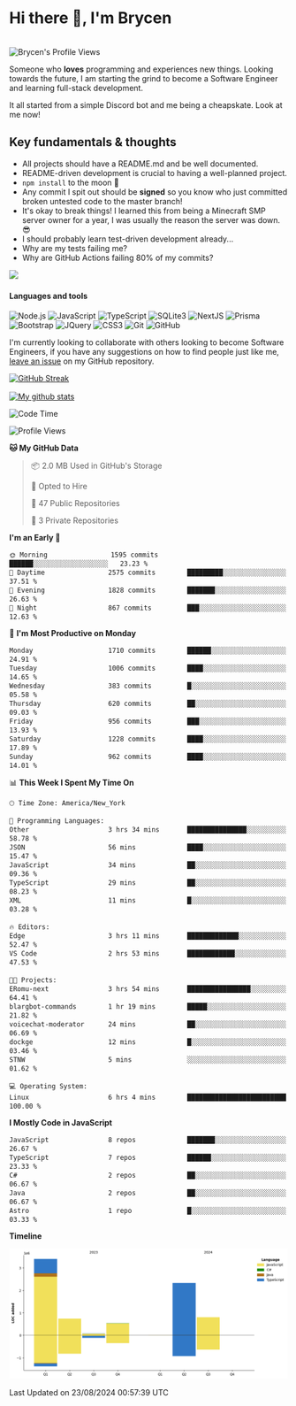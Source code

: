 # Hi there 👋, I'm Brycen

<br>
<img src="https://komarev.com/ghpvc/?username=BrycensRanch" alt="Brycen's Profile Views" />

Someone who **loves** programming and experiences new things. Looking towards the future, I am starting the grind to become a Software Engineer and learning full-stack development.

It all started from a simple Discord bot and me being a cheapskate. Look at me now!

## Key fundamentals & thoughts

- All projects should have a README.md and be well documented.
- README-driven development is crucial to having a well-planned project.
- `npm install` to the moon 🚀
- Any commit I spit out should be **signed** so you know who just committed broken untested code to the master branch!
- It's okay to break things! I learned this from being a Minecraft SMP server owner for a year, I was usually the reason the server was down. 😎
- I should probably learn test-driven development already...
- Why are my tests failing me?
- Why are GitHub Actions failing 80% of my commits? 

<img src="https://res.cloudinary.com/practicaldev/image/fetch/s--OoBLh7-Q--/c_limit%2Cf_auto%2Cfl_progressive%2Cq_auto%2Cw_880/https://cdn-images-1.medium.com/max/1614/1%2A8BlqJ8lNVZzuRjAg1mZ50w.png" height="400"/>

<h4>Languages and tools</h4>
<p>
  <img src="https://img.shields.io/badge/node.js%20-%2343853D.svg?&style=for-the-badge&logo=node.js&logoColor=white" alt="Node.js" />
  <img src="https://img.shields.io/badge/javascript%20-%23323330.svg?&style=for-the-badge&logo=javascript&logoColor=%23F7DF1E" alt="JavaScript" />
  <img src="https://img.shields.io/badge/typescript%20-%23323330.svg?&style=for-the-badge&logo=typescript&logoColor=#3467eb" alt="TypeScript" />
  <img src="https://img.shields.io/badge/sqlite3%20-%23323330.svg?&style=for-the-badge&logo=sqlite&logoColor=#3467eb" alt="SQLite3" />
  <img src="https://img.shields.io/badge/Next.JS%20-%23323330.svg?&style=for-the-badge&logo=next.js&logoColor=#3467eb" alt="NextJS" />
  <img src="https://img.shields.io/badge/Prisma%20-%23323330.svg?&style=for-the-badge&logo=prisma&logoColor=#3467eb" alt="Prisma" />
  <img src="https://img.shields.io/badge/bootstrap%20-%23323330.svg?&style=for-the-badge&logo=bootstrap" alt="Bootstrap" />
  <img src="https://img.shields.io/badge/jquery%20-%23323330.svg?&style=for-the-badge&logo=jquery" alt="JQuery" />
  <img src="https://img.shields.io/badge/css3%20-%23323330.svg?&style=for-the-badge&logo=css3" alt="CSS3" />
  <img src="https://img.shields.io/badge/git%20-%23323330.svg?&style=for-the-badge&logo=git" alt="Git" />
  <img src="https://img.shields.io/badge/github%20-%23323330.svg?&style=for-the-badge&logo=github" alt="GitHub" />
</p>

 I'm currently looking to collaborate with others looking to become Software Engineers, if you have any suggestions on how to find people just like me, [leave an issue](https://github.com/BrycensRanch/BrycensRanch/issues/new) on my GitHub repository.
 
 <p><a href="https://git.io/streak-stats"><img src="https://streak-stats.demolab.com?user=BrycensRanch&amp;theme=dark&amp;hide_border=true&amp;fire=EB5454&amp;ring=0CEB19" alt="GitHub Streak"></a></p>

<a href="https://github.com/anuraghazra/github-readme-stats">
  <img align="center" src="https://github-readme-stats.anuraghazra1.vercel.app/api?username=BrycensRanch&show_icons=true&line_height=27&include_all_commits=true" alt="My github stats" />
</a>

<!--START_SECTION:waka-->
![Code Time](http://img.shields.io/badge/Code%20Time-817%20hrs%2010%20mins-blue)

![Profile Views](http://img.shields.io/badge/Profile%20Views-0-blue)

**🐱 My GitHub Data** 

> 📦 2.0 MB Used in GitHub's Storage 
 > 
> 💼 Opted to Hire
 > 
> 📜 47 Public Repositories 
 > 
> 🔑 3 Private Repositories 
 > 
**I'm an Early 🐤** 

```text
🌞 Morning                1595 commits        ██████░░░░░░░░░░░░░░░░░░░   23.23 % 
🌆 Daytime                2575 commits        █████████░░░░░░░░░░░░░░░░   37.51 % 
🌃 Evening                1828 commits        ███████░░░░░░░░░░░░░░░░░░   26.63 % 
🌙 Night                  867 commits         ███░░░░░░░░░░░░░░░░░░░░░░   12.63 % 
```
📅 **I'm Most Productive on Monday** 

```text
Monday                   1710 commits        ██████░░░░░░░░░░░░░░░░░░░   24.91 % 
Tuesday                  1006 commits        ████░░░░░░░░░░░░░░░░░░░░░   14.65 % 
Wednesday                383 commits         █░░░░░░░░░░░░░░░░░░░░░░░░   05.58 % 
Thursday                 620 commits         ██░░░░░░░░░░░░░░░░░░░░░░░   09.03 % 
Friday                   956 commits         ███░░░░░░░░░░░░░░░░░░░░░░   13.93 % 
Saturday                 1228 commits        ████░░░░░░░░░░░░░░░░░░░░░   17.89 % 
Sunday                   962 commits         ████░░░░░░░░░░░░░░░░░░░░░   14.01 % 
```


📊 **This Week I Spent My Time On** 

```text
🕑︎ Time Zone: America/New_York

💬 Programming Languages: 
Other                    3 hrs 34 mins       ███████████████░░░░░░░░░░   58.78 % 
JSON                     56 mins             ████░░░░░░░░░░░░░░░░░░░░░   15.47 % 
JavaScript               34 mins             ██░░░░░░░░░░░░░░░░░░░░░░░   09.36 % 
TypeScript               29 mins             ██░░░░░░░░░░░░░░░░░░░░░░░   08.23 % 
XML                      11 mins             █░░░░░░░░░░░░░░░░░░░░░░░░   03.28 % 

🔥 Editors: 
Edge                     3 hrs 11 mins       █████████████░░░░░░░░░░░░   52.47 % 
VS Code                  2 hrs 53 mins       ████████████░░░░░░░░░░░░░   47.53 % 

🐱‍💻 Projects: 
ERomu-next               3 hrs 54 mins       ████████████████░░░░░░░░░   64.41 % 
blargbot-commands        1 hr 19 mins        █████░░░░░░░░░░░░░░░░░░░░   21.82 % 
voicechat-moderator      24 mins             ██░░░░░░░░░░░░░░░░░░░░░░░   06.69 % 
dockge                   12 mins             █░░░░░░░░░░░░░░░░░░░░░░░░   03.46 % 
STNW                     5 mins              ░░░░░░░░░░░░░░░░░░░░░░░░░   01.62 % 

💻 Operating System: 
Linux                    6 hrs 4 mins        █████████████████████████   100.00 % 
```

**I Mostly Code in JavaScript** 

```text
JavaScript               8 repos             ███████░░░░░░░░░░░░░░░░░░   26.67 % 
TypeScript               7 repos             ██████░░░░░░░░░░░░░░░░░░░   23.33 % 
C#                       2 repos             ██░░░░░░░░░░░░░░░░░░░░░░░   06.67 % 
Java                     2 repos             ██░░░░░░░░░░░░░░░░░░░░░░░   06.67 % 
Astro                    1 repo              █░░░░░░░░░░░░░░░░░░░░░░░░   03.33 % 
```



**Timeline**

![Lines of Code chart](https://raw.githubusercontent.com/BrycensRanch/BrycensRanch/main/assets/bar_graph.png)


 Last Updated on 23/08/2024 00:57:39 UTC
<!--END_SECTION:waka-->

<!--
**BrycensRanch/BrycensRanch** is a ✨ _special_ ✨ repository because its `README.md` (this file) appears on your GitHub profile.

Here are some ideas to get you started:

- 🔭 I’m currently working on ...
- 🌱 I’m currently learning ...
- 👯 I’m looking to collaborate on ...
- 🤔 I’m looking for help with ...
- 💬 Ask me about ...
- 📫 How to reach me: ...
- 😄 Pronouns: ...
- ⚡ Fun fact: ...
-->
